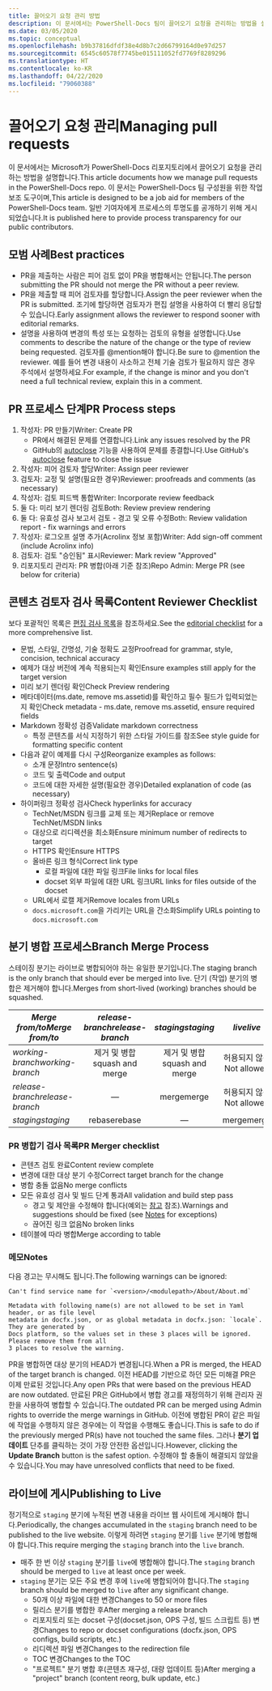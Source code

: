 ```yaml
---
title: 끌어오기 요청 관리 방법
description: 이 문서에서는 PowerShell-Docs 팀이 끌어오기 요청을 관리하는 방법을 설명합니다.
ms.date: 03/05/2020
ms.topic: conceptual
ms.openlocfilehash: b9b37816dfdf38e4d8b7c2d66799164d0e97d257
ms.sourcegitcommit: 6545c60578f7745be015111052fd7769f8289296
ms.translationtype: HT
ms.contentlocale: ko-KR
ms.lasthandoff: 04/22/2020
ms.locfileid: "79060388"
---
```

# <a name="managing-pull-requests"></a><span data-ttu-id="bc842-103">끌어오기 요청 관리</span><span class="sxs-lookup"><span data-stu-id="bc842-103">Managing pull requests</span></span>

<span data-ttu-id="bc842-104">이 문서에서는 Microsoft가 PowerShell-Docs 리포지토리에서 끌어오기 요청을 관리하는 방법을 설명합니다.</span><span class="sxs-lookup"><span data-stu-id="bc842-104">This article documents how we manage pull requests in the PowerShell-Docs repo.</span></span> <span data-ttu-id="bc842-105">이 문서는 PowerShell-Docs 팀 구성원을 위한 작업 보조 도구이며,</span><span class="sxs-lookup"><span data-stu-id="bc842-105">This article is designed to be a job aid for members of the PowerShell-Docs team.</span></span> <span data-ttu-id="bc842-106">일반 기여자에게 프로세스의 투명도를 공개하기 위해 게시되었습니다.</span><span class="sxs-lookup"><span data-stu-id="bc842-106">It is published here to provide process transparency for our public contributors.</span></span>

## <a name="best-practices"></a><span data-ttu-id="bc842-107">모범 사례</span><span class="sxs-lookup"><span data-stu-id="bc842-107">Best practices</span></span>

- <span data-ttu-id="bc842-108">PR을 제출하는 사람은 피어 검토 없이 PR을 병합해서는 안됩니다.</span><span class="sxs-lookup"><span data-stu-id="bc842-108">The person submitting the PR should not merge the PR without a peer review.</span></span>
- <span data-ttu-id="bc842-109">PR을 제출할 때 피어 검토자를 할당합니다.</span><span class="sxs-lookup"><span data-stu-id="bc842-109">Assign the peer reviewer when the PR is submitted.</span></span> <span data-ttu-id="bc842-110">조기에 할당하면 검토자가 편집 설명을 사용하여 더 빨리 응답할 수 있습니다.</span><span class="sxs-lookup"><span data-stu-id="bc842-110">Early assignment allows the reviewer to respond sooner with editorial remarks.</span></span>
- <span data-ttu-id="bc842-111">설명을 사용하여 변경의 특성 또는 요청하는 검토의 유형을 설명합니다.</span><span class="sxs-lookup"><span data-stu-id="bc842-111">Use comments to describe the nature of the change or the type of review being requested.</span></span> <span data-ttu-id="bc842-112">검토자를 @mention해야 합니다.</span><span class="sxs-lookup"><span data-stu-id="bc842-112">Be sure to @mention the reviewer.</span></span> <span data-ttu-id="bc842-113">예를 들어 변경 내용이 사소하고 전체 기술 검토가 필요하지 않은 경우 주석에서 설명하세요.</span><span class="sxs-lookup"><span data-stu-id="bc842-113">For example, if the change is minor and you don't need a full technical review, explain this in a comment.</span></span>

## <a name="pr-process-steps"></a><span data-ttu-id="bc842-114">PR 프로세스 단계</span><span class="sxs-lookup"><span data-stu-id="bc842-114">PR Process steps</span></span>

1. <span data-ttu-id="bc842-115">작성자: PR 만들기</span><span class="sxs-lookup"><span data-stu-id="bc842-115">Writer: Create PR</span></span>
   - <span data-ttu-id="bc842-116">PR에서 해결된 문제를 연결합니다.</span><span class="sxs-lookup"><span data-stu-id="bc842-116">Link any issues resolved by the PR</span></span>
   - <span data-ttu-id="bc842-117">GitHub의 [autoclose](https://help.github.com/en/articles/closing-issues-using-keywords) 기능을 사용하여 문제를 종결합니다.</span><span class="sxs-lookup"><span data-stu-id="bc842-117">Use GitHub's [autoclose](https://help.github.com/en/articles/closing-issues-using-keywords) feature to close the issue</span></span>
1. <span data-ttu-id="bc842-118">작성자: 피어 검토자 할당</span><span class="sxs-lookup"><span data-stu-id="bc842-118">Writer: Assign peer reviewer</span></span>
1. <span data-ttu-id="bc842-119">검토자: 교정 및 설명(필요한 경우)</span><span class="sxs-lookup"><span data-stu-id="bc842-119">Reviewer: proofreads and comments (as necessary)</span></span>
1. <span data-ttu-id="bc842-120">작성자: 검토 피드백 통합</span><span class="sxs-lookup"><span data-stu-id="bc842-120">Writer: Incorporate review feedback</span></span>
1. <span data-ttu-id="bc842-121">둘 다: 미리 보기 렌더링 검토</span><span class="sxs-lookup"><span data-stu-id="bc842-121">Both: Review preview rendering</span></span>
1. <span data-ttu-id="bc842-122">둘 다: 유효성 검사 보고서 검토 - 경고 및 오류 수정</span><span class="sxs-lookup"><span data-stu-id="bc842-122">Both: Review validation report - fix warnings and errors</span></span>
1. <span data-ttu-id="bc842-123">작성자: 로그오프 설명 추가(Acrolinx 정보 포함)</span><span class="sxs-lookup"><span data-stu-id="bc842-123">Writer: Add sign-off comment (include Acrolinx info)</span></span>
1. <span data-ttu-id="bc842-124">검토자: 검토 "승인됨" 표시</span><span class="sxs-lookup"><span data-stu-id="bc842-124">Reviewer: Mark review "Approved"</span></span>
1. <span data-ttu-id="bc842-125">리포지토리 관리자: PR 병합(아래 기준 참조)</span><span class="sxs-lookup"><span data-stu-id="bc842-125">Repo Admin: Merge PR (see below for criteria)</span></span>

## <a name="content-reviewer-checklist"></a><span data-ttu-id="bc842-126">콘텐츠 검토자 검사 목록</span><span class="sxs-lookup"><span data-stu-id="bc842-126">Content Reviewer Checklist</span></span>

<span data-ttu-id="bc842-127">보다 포괄적인 목록은 [편집 검사 목록](editorial-checklist.md)을 참조하세요.</span><span class="sxs-lookup"><span data-stu-id="bc842-127">See the [editorial checklist](editorial-checklist.md) for a more comprehensive list.</span></span>

- <span data-ttu-id="bc842-128">문법, 스타일, 간명성, 기술 정확도 교정</span><span class="sxs-lookup"><span data-stu-id="bc842-128">Proofread for grammar, style, concision, technical accuracy</span></span>
- <span data-ttu-id="bc842-129">예제가 대상 버전에 계속 적용되는지 확인</span><span class="sxs-lookup"><span data-stu-id="bc842-129">Ensure examples still apply for the target version</span></span>
- <span data-ttu-id="bc842-130">미리 보기 렌더링 확인</span><span class="sxs-lookup"><span data-stu-id="bc842-130">Check Preview rendering</span></span>
- <span data-ttu-id="bc842-131">메타데이터(ms.date, remove ms.assetid)를 확인하고 필수 필드가 입력되었는지 확인</span><span class="sxs-lookup"><span data-stu-id="bc842-131">Check metadata - ms.date, remove ms.assetid, ensure required fields</span></span>
- <span data-ttu-id="bc842-132">Markdown 정확성 검증</span><span class="sxs-lookup"><span data-stu-id="bc842-132">Validate markdown correctness</span></span>
  - <span data-ttu-id="bc842-133">특정 콘텐츠를 서식 지정하기 위한 스타일 가이드를 참조</span><span class="sxs-lookup"><span data-stu-id="bc842-133">See style guide for formatting specific content</span></span>
- <span data-ttu-id="bc842-134">다음과 같이 예제를 다시 구성</span><span class="sxs-lookup"><span data-stu-id="bc842-134">Reorganize examples as follows:</span></span>
  - <span data-ttu-id="bc842-135">소개 문장</span><span class="sxs-lookup"><span data-stu-id="bc842-135">Intro sentence(s)</span></span>
  - <span data-ttu-id="bc842-136">코드 및 출력</span><span class="sxs-lookup"><span data-stu-id="bc842-136">Code and output</span></span>
  - <span data-ttu-id="bc842-137">코드에 대한 자세한 설명(필요한 경우)</span><span class="sxs-lookup"><span data-stu-id="bc842-137">Detailed explanation of code (as necessary)</span></span>
- <span data-ttu-id="bc842-138">하이퍼링크 정확성 검사</span><span class="sxs-lookup"><span data-stu-id="bc842-138">Check hyperlinks for accuracy</span></span>
  - <span data-ttu-id="bc842-139">TechNet/MSDN 링크를 교체 또는 제거</span><span class="sxs-lookup"><span data-stu-id="bc842-139">Replace or remove TechNet/MSDN links</span></span>
  - <span data-ttu-id="bc842-140">대상으로 리디렉션을 최소화</span><span class="sxs-lookup"><span data-stu-id="bc842-140">Ensure minimum number of redirects to target</span></span>
  - <span data-ttu-id="bc842-141">HTTPS 확인</span><span class="sxs-lookup"><span data-stu-id="bc842-141">Ensure HTTPS</span></span>
  - <span data-ttu-id="bc842-142">올바른 링크 형식</span><span class="sxs-lookup"><span data-stu-id="bc842-142">Correct link type</span></span>
    - <span data-ttu-id="bc842-143">로컬 파일에 대한 파일 링크</span><span class="sxs-lookup"><span data-stu-id="bc842-143">File links for local files</span></span>
    - <span data-ttu-id="bc842-144">docset 외부 파일에 대한 URL 링크</span><span class="sxs-lookup"><span data-stu-id="bc842-144">URL links for files outside of the docset</span></span>
  - <span data-ttu-id="bc842-145">URL에서 로캘 제거</span><span class="sxs-lookup"><span data-stu-id="bc842-145">Remove locales from URLs</span></span>
  - <span data-ttu-id="bc842-146">`docs.microsoft.com`을 가리키는 URL을 간소화</span><span class="sxs-lookup"><span data-stu-id="bc842-146">Simplify URLs pointing to `docs.microsoft.com`</span></span>

## <a name="branch-merge-process"></a><span data-ttu-id="bc842-147">분기 병합 프로세스</span><span class="sxs-lookup"><span data-stu-id="bc842-147">Branch Merge Process</span></span>

<span data-ttu-id="bc842-148">스테이징 분기는 라이브로 병합되어야 하는 유일한 분기입니다.</span><span class="sxs-lookup"><span data-stu-id="bc842-148">The staging branch is the only branch that should ever be merged into live.</span></span> <span data-ttu-id="bc842-149">단기 (작업) 분기의 병합은 제거해야 합니다.</span><span class="sxs-lookup"><span data-stu-id="bc842-149">Merges from short-lived (working) branches should be squashed.</span></span>

| <span data-ttu-id="bc842-150">*Merge from/to*</span><span class="sxs-lookup"><span data-stu-id="bc842-150">*Merge from/to*</span></span>  | <span data-ttu-id="bc842-151">*release-branch*</span><span class="sxs-lookup"><span data-stu-id="bc842-151">*release-branch*</span></span> | <span data-ttu-id="bc842-152">*staging*</span><span class="sxs-lookup"><span data-stu-id="bc842-152">*staging*</span></span>        | <span data-ttu-id="bc842-153">*live*</span><span class="sxs-lookup"><span data-stu-id="bc842-153">*live*</span></span>      |
| ---------------- |:----------------:|:----------------:|:-----------:|
| <span data-ttu-id="bc842-154">*working-branch*</span><span class="sxs-lookup"><span data-stu-id="bc842-154">*working-branch*</span></span> | <span data-ttu-id="bc842-155">제거 및 병합</span><span class="sxs-lookup"><span data-stu-id="bc842-155">squash and merge</span></span> | <span data-ttu-id="bc842-156">제거 및 병합</span><span class="sxs-lookup"><span data-stu-id="bc842-156">squash and merge</span></span> | <span data-ttu-id="bc842-157">허용되지 않음</span><span class="sxs-lookup"><span data-stu-id="bc842-157">Not allowed</span></span> |
| <span data-ttu-id="bc842-158">*release-branch*</span><span class="sxs-lookup"><span data-stu-id="bc842-158">*release-branch*</span></span> | &mdash;          | <span data-ttu-id="bc842-159">merge</span><span class="sxs-lookup"><span data-stu-id="bc842-159">merge</span></span>            | <span data-ttu-id="bc842-160">허용되지 않음</span><span class="sxs-lookup"><span data-stu-id="bc842-160">Not allowed</span></span> |
| <span data-ttu-id="bc842-161">*staging*</span><span class="sxs-lookup"><span data-stu-id="bc842-161">*staging*</span></span>        | <span data-ttu-id="bc842-162">rebase</span><span class="sxs-lookup"><span data-stu-id="bc842-162">rebase</span></span>           | &mdash;          | <span data-ttu-id="bc842-163">merge</span><span class="sxs-lookup"><span data-stu-id="bc842-163">merge</span></span>       |

### <a name="pr-merger-checklist"></a><span data-ttu-id="bc842-164">PR 병합기 검사 목록</span><span class="sxs-lookup"><span data-stu-id="bc842-164">PR Merger checklist</span></span>

- <span data-ttu-id="bc842-165">콘텐츠 검토 완료</span><span class="sxs-lookup"><span data-stu-id="bc842-165">Content review complete</span></span>
- <span data-ttu-id="bc842-166">변경에 대한 대상 분기 수정</span><span class="sxs-lookup"><span data-stu-id="bc842-166">Correct target branch for the change</span></span>
- <span data-ttu-id="bc842-167">병합 충돌 없음</span><span class="sxs-lookup"><span data-stu-id="bc842-167">No merge conflicts</span></span>
- <span data-ttu-id="bc842-168">모든 유효성 검사 및 빌드 단계 통과</span><span class="sxs-lookup"><span data-stu-id="bc842-168">All validation and build step pass</span></span>
  - <span data-ttu-id="bc842-169">경고 및 제안을 수정해야 합니다(예외는 [참고](#notes) 참조).</span><span class="sxs-lookup"><span data-stu-id="bc842-169">Warnings and suggestions should be fixed (see [Notes](#notes) for exceptions)</span></span>
  - <span data-ttu-id="bc842-170">끊어진 링크 없음</span><span class="sxs-lookup"><span data-stu-id="bc842-170">No broken links</span></span>
- <span data-ttu-id="bc842-171">테이블에 따라 병합</span><span class="sxs-lookup"><span data-stu-id="bc842-171">Merge according to table</span></span>

### <a name="notes"></a><span data-ttu-id="bc842-172">메모</span><span class="sxs-lookup"><span data-stu-id="bc842-172">Notes</span></span>

<span data-ttu-id="bc842-173">다음 경고는 무시해도 됩니다.</span><span class="sxs-lookup"><span data-stu-id="bc842-173">The following warnings can be ignored:</span></span>

```
Can't find service name for `<version>/<modulepath>/About/About.md`
```

```
Metadata with following name(s) are not allowed to be set in Yaml header, or as file level
metadata in docfx.json, or as global metadata in docfx.json: `locale`. They are generated by
Docs platform, so the values set in these 3 places will be ignored. Please remove them from all
3 places to resolve the warning.
```

<span data-ttu-id="bc842-174">PR을 병합하면 대상 분기의 HEAD가 변경됩니다.</span><span class="sxs-lookup"><span data-stu-id="bc842-174">When a PR is merged, the HEAD of the target branch is changed.</span></span> <span data-ttu-id="bc842-175">이전 HEAD를 기반으로 하던 모든 미해결 PR은 이제 만료된 것입니다.</span><span class="sxs-lookup"><span data-stu-id="bc842-175">Any open PRs that were based on the previous HEAD are now outdated.</span></span> <span data-ttu-id="bc842-176">만료된 PR은 GitHub에서 병합 경고를 재정의하기 위해 관리자 권한을 사용하여 병합할 수 있습니다.</span><span class="sxs-lookup"><span data-stu-id="bc842-176">The outdated PR can be merged using Admin rights to override the merge warnings in GitHub.</span></span> <span data-ttu-id="bc842-177">이전에 병합된 PR이 같은 파일에 작업을 수행하지 않은 경우에는 이 작업을 수행해도 좋습니다.</span><span class="sxs-lookup"><span data-stu-id="bc842-177">This is safe to do if the previously merged PR(s) have not touched the same files.</span></span> <span data-ttu-id="bc842-178">그러나 **분기 업데이트** 단추를 클릭하는 것이 가장 안전한 옵션입니다.</span><span class="sxs-lookup"><span data-stu-id="bc842-178">However, clicking the **Update Branch** button is the safest option.</span></span> <span data-ttu-id="bc842-179">수정해야 할 충돌이 해결되지 않았을 수 있습니다.</span><span class="sxs-lookup"><span data-stu-id="bc842-179">You may have unresolved conflicts that need to be fixed.</span></span>

## <a name="publishing-to-live"></a><span data-ttu-id="bc842-180">라이브에 게시</span><span class="sxs-lookup"><span data-stu-id="bc842-180">Publishing to Live</span></span>

<span data-ttu-id="bc842-181">정기적으로 `staging` 분기에 누적된 변경 내용을 라이브 웹 사이트에 게시해야 합니다.</span><span class="sxs-lookup"><span data-stu-id="bc842-181">Periodically, the changes accumulated in the `staging` branch need to be published to the live website.</span></span> <span data-ttu-id="bc842-182">이렇게 하려면 `staging` 분기를 `live` 분기에 병합해야 합니다.</span><span class="sxs-lookup"><span data-stu-id="bc842-182">This require merging the `staging` branch into the `live` branch.</span></span>

- <span data-ttu-id="bc842-183">매주 한 번 이상 `staging` 분기를 `live`에 병합해야 합니다.</span><span class="sxs-lookup"><span data-stu-id="bc842-183">The `staging` branch should be merged to `live` at least once per week.</span></span>
- <span data-ttu-id="bc842-184">`staging` 분기는 모든 주요 변경 후에 `live`에 병합되어야 합니다.</span><span class="sxs-lookup"><span data-stu-id="bc842-184">The `staging` branch should be merged to `live` after any significant change.</span></span>
  - <span data-ttu-id="bc842-185">50개 이상 파일에 대한 변경</span><span class="sxs-lookup"><span data-stu-id="bc842-185">Changes to 50 or more files</span></span>
  - <span data-ttu-id="bc842-186">릴리스 분기를 병합한 후</span><span class="sxs-lookup"><span data-stu-id="bc842-186">After merging a release branch</span></span>
  - <span data-ttu-id="bc842-187">리포지토리 또는 docset 구성(docset.json, OPS 구성, 빌드 스크립트 등) 변경</span><span class="sxs-lookup"><span data-stu-id="bc842-187">Changes to repo or docset configurations (docfx.json, OPS configs, build scripts, etc.)</span></span>
  - <span data-ttu-id="bc842-188">리디렉션 파일 변경</span><span class="sxs-lookup"><span data-stu-id="bc842-188">Changes to the redirection file</span></span>
  - <span data-ttu-id="bc842-189">TOC 변경</span><span class="sxs-lookup"><span data-stu-id="bc842-189">Changes to the TOC</span></span>
  - <span data-ttu-id="bc842-190">"프로젝트" 분기 병합 후(콘텐츠 재구성, 대량 업데이트 등)</span><span class="sxs-lookup"><span data-stu-id="bc842-190">After merging a "project" branch (content reorg, bulk update, etc.)</span></span>
